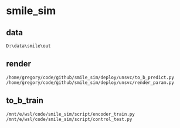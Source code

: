 # smile_sim

## data
```
D:\data\smile\out
```

## render
```
/home/gregory/code/github/smile_sim/deploy/unsvc/to_b_predict.py
/home/gregory/code/github/smile_sim/deploy/unsvc/render_param.py
```

## to_b_train
```
/mnt/e/wsl/code/smile_sim/script/encoder_train.py
/mnt/e/wsl/code/smile_sim/script/control_test.py
```

